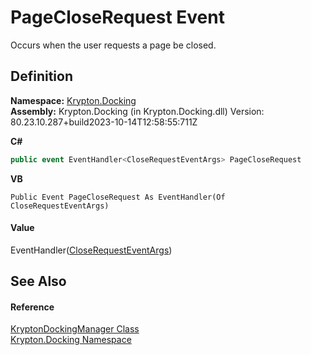 # PageCloseRequest Event


Occurs when the user requests a page be closed.



## Definition
**Namespace:** <a href="98399376-cf41-9454-4b4d-4fab2ca20bc7.md">Krypton.Docking</a>  
**Assembly:** Krypton.Docking (in Krypton.Docking.dll) Version: 80.23.10.287+build2023-10-14T12:58:55:711Z

**C#**
``` C#
public event EventHandler<CloseRequestEventArgs> PageCloseRequest
```
**VB**
``` VB
Public Event PageCloseRequest As EventHandler(Of CloseRequestEventArgs)
```



#### Value
EventHandler(<a href="b137e425-b347-a2b1-940d-2ce9c3e5430a.md">CloseRequestEventArgs</a>)

## See Also


#### Reference
<a href="6c9c237d-95cb-a4ce-72c6-cd7684d3287e.md">KryptonDockingManager Class</a>  
<a href="98399376-cf41-9454-4b4d-4fab2ca20bc7.md">Krypton.Docking Namespace</a>  

